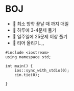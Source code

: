 
 # BOJ 


- 📌 최소 방학 끝날 때 까지 매일
- 📌 하루에 3-4문제 풀기
- 📌 일주일에 25문제 이상 풀기
- 📌 티어 올리기..,,
```
#include <iostream>
using namespace std;

int main() {
    ios::sync_with_stdio(0);
    cin.tie(0);
   
}
```
